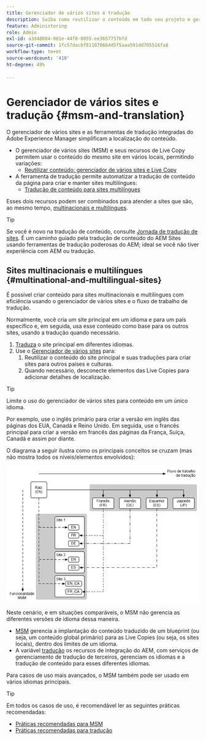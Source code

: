 ```yaml
---
title: Gerenciador de vários sites e tradução
description: Saiba como reutilizar o conteúdo em todo seu projeto e gerenciar sites multilíngues no AEM.
feature: Administering
role: Admin
exl-id: a3d48884-081e-44f8-8055-ee3657757bfd
source-git-commit: 1fc57dacbf811070664d5f5aaa591dd705516fa8
workflow-type: tm+mt
source-wordcount: '410'
ht-degree: 49%

---
```


# Gerenciador de vários sites e tradução {#msm-and-translation}

O gerenciador de vários sites e as ferramentas de tradução integradas do Adobe Experience Manager simplificam a localização do conteúdo.

* O gerenciador de vários sites (MSM) e seus recursos de Live Copy permitem usar o conteúdo do mesmo site em vários locais, permitindo variações:
   * [Reutilizar conteúdo: gerenciador de vários sites e Live Copy](msm/overview.md)
* A ferramenta de tradução permite automatizar a tradução de conteúdo da página para criar e manter sites multilíngues:
   * [Tradução de conteúdo para sites multilíngues](translation/overview.md)

Esses dois recursos podem ser combinados para atender a sites que são, ao mesmo tempo, [multinacionais e multilíngues](#multinational-and-multilingual-sites).

>[!TIP]
>
>Se você é novo na tradução de conteúdo, consulte [Jornada de tradução de sites](/help/journey-sites/translation/overview.md). É um caminho guiado pela tradução de conteúdo do AEM Sites usando ferramentas de tradução poderosas do AEM; ideal se você não tiver experiência com AEM ou tradução.

## Sites multinacionais e multilíngues {#multinational-and-multilingual-sites}

É possível criar conteúdo para sites multinacionais e multilíngues com eficiência usando o gerenciador de vários sites e o fluxo de trabalho de tradução.

Normalmente, você cria um site principal em um idioma e para um país específico e, em seguida, usa esse conteúdo como base para os outros sites, usando a tradução quando necessário.

1. [Traduza](translation/overview.md) o site principal em diferentes idiomas.
1. Use o [Gerenciador de vários sites](msm/overview.md) para:
   1. Reutilizar o conteúdo do site principal e suas traduções para criar sites para outros países e culturas.
   1. Quando necessário, desconecte elementos das Live Copies para adicionar detalhes de localização.

>[!TIP]
>
>Limite o uso do gerenciador de vários sites para conteúdo em um único idioma.
>
>Por exemplo, use o inglês primário para criar a versão em inglês das páginas dos EUA, Canadá e Reino Unido. Em seguida, use o francês principal para criar a versão em francês das páginas da França, Suíça, Canadá e assim por diante.

O diagrama a seguir ilustra como os principais conceitos se cruzam (mas não mostra todos os níveis/elementos envolvidos):

![Visão geral da localização](assets/localization-overview.png)

Neste cenário, e em situações comparáveis, o MSM não gerencia as diferentes versões de idioma dessa maneira.

* [MSM](msm/overview.md) gerencia a implantação do conteúdo traduzido de um blueprint (ou seja, um conteúdo global primário) para as Live Copies (ou seja, os sites locais), dentro dos limites de um idioma.
* A variável [tradução](translation/overview.md) os recursos de integração do AEM, com serviços de gerenciamento de tradução de terceiros, gerenciam os idiomas e a tradução de conteúdo para esses diferentes idiomas.

Para casos de uso mais avançados, o MSM também pode ser usado em vários idiomas principais.

>[!TIP]
>
>Em todos os casos de uso, é recomendável ler as seguintes práticas recomendadas:
>
>* [Práticas recomendadas para MSM](msm/best-practices.md)
>* [Práticas recomendadas para tradução](translation/best-practices.md)
